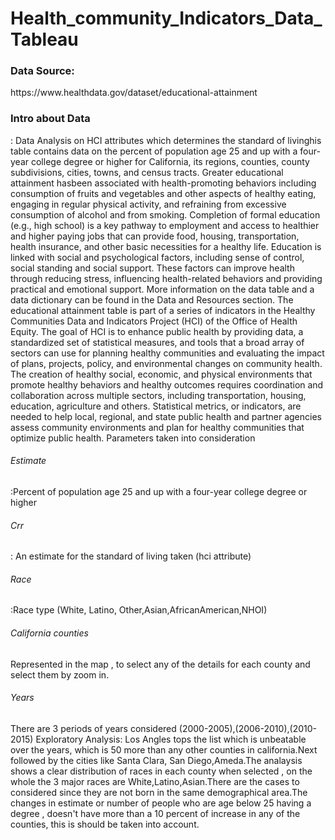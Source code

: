 # Health_community_Indicators_Data_Tableau
<h3>Data Source:</h3> https://www.healthdata.gov/dataset/educational-attainment
<h3>Intro about Data </h3> :
Data Analysis on HCI attributes which determines the standard of livinghis table contains data on the percent of population
age 25 and up with a four-year college degree or higher for California, its regions, counties, county subdivisions, cities,
towns, and census tracts. Greater educational attainment hasbeen associated with health-promoting behaviors including consumption of fruits and vegetables and other aspects of healthy eating, 
engaging in regular physical activity, and refraining from excessive consumption of alcohol and from smoking. Completion of formal 
education (e.g., high school) is a key pathway to employment and access to healthier and higher paying jobs that can provide food, housing, transportation, health insurance, and other basic necessities for a healthy life. Education is linked with social and psychological factors, including sense of control, social standing and social support. These factors can improve health through reducing stress, influencing health-related behaviors and providing practical and emotional support. More information on the data table and a data dictionary can be found in the Data and Resources section. The educational attainment table is part of a series of indicators in the Healthy Communities Data and Indicators Project (HCI) of the Office of Health Equity. The goal of HCI is to enhance public health by providing data, a standardized set of statistical measures, and tools that a broad array of sectors can use for planning healthy communities and evaluating the impact of plans, projects, policy, and environmental changes on community health. The creation of healthy social, economic, and physical environments that promote healthy behaviors and healthy outcomes requires coordination and collaboration across multiple sectors, including transportation, housing, education, agriculture and others. Statistical metrics, or indicators, are needed to help local, regional, and state public health and partner agencies assess 
community environments and plan for healthy communities that optimize public health. 
Parameters taken into consideration</br>
<h6>Estimate </h6>:Percent of population age 25 and up with a four-year college degree or higher</br>
<h6>Crr</h6>: An estimate for the standard of living taken (hci attribute)
<h6>Race</h6>:Race type (White, Latino, Other,Asian,AfricanAmerican,NHOI)
<h6>California counties</h6> Represented in the map , to select any of the details for each county and select them by zoom in.
<h6>Years</h6> There are 3 periods of years considered (2000-2005),(2006-2010),(2010-2015)
Exploratory Analysis:
Los Angles tops the list which is unbeatable over the years, which is 50 more than any other counties in california.Next followed by the 
cities like Santa Clara, San Diego,Ameda.The analaysis shows a clear distribution of races in each county when selected , on the whole 
the 3 major races are White,Latino,Asian.There are the cases to considered since they are not born in the same demographical area.The changes
in estimate or number of people who are age below 25 having a degree , doesn't have more than a 10 percent of increase in any of the 
counties, this is should be taken into account.

